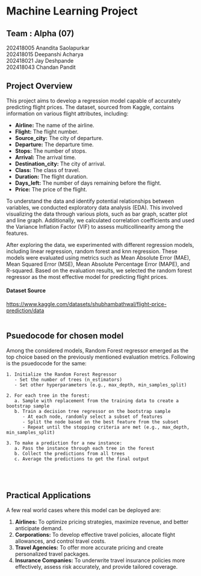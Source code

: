 # Machine Learning Project

## Team : Alpha (07)
202418005 Anandita Saolapurkar</br>
202418015 Deepanshi Acharya</br>
202418021 Jay Deshpande</br>
202418043 Chandan Pandit
</br>

## Project Overview
This project aims to develop a regression model capable of accurately predicting flight prices. The dataset, sourced from Kaggle, contains information on various flight attributes, including:

- **Airline:** The name of the airline.
- **Flight:** The flight number.
- **Source_city:** The city of departure.
- **Departure:** The departure time.
- **Stops:** The number of stops.
- **Arrival:** The arrival time.
- **Destination_city:** The city of arrival.
- **Class:** The class of travel.
- **Duration:** The flight duration.
- **Days_left:** The number of days remaining before the flight.
- **Price:** The price of the flight.

To understand the data and identify potential relationships between variables, we conducted exploratory data analysis (EDA). This involved visualizing the data through various plots, such as bar graph, scatter plot and line graph. Additionally, we calculated correlation coefficients and used the Variance Inflation Factor (VIF) to assess multicollinearity among the features.

After exploring the data, we experimented with different regression models, including linear regression, random forest and knn regression. These models were evaluated using metrics such as Mean Absolute Error (MAE), Mean Squared Error (MSE), Mean Absolute Percentage Error (MAPE), and R-squared. Based on the evaluation results, we selected the random forest regressor as the most effective model for predicting flight prices.

#### Dataset Source
https://www.kaggle.com/datasets/shubhambathwal/flight-price-prediction/data 
</br></br>

## Psuedocode for chosen model
Among the considered models, Random Forest regressor emerged as the top choice based on the previously mentioned evaluation metrics. Following is the psuedocode for the same:

```
1. Initialize the Random Forest Regressor
   - Set the number of trees (n_estimators)
   - Set other hyperparameters (e.g., max_depth, min_samples_split)

2. For each tree in the forest:
   a. Sample with replacement from the training data to create a bootstrap sample
   b. Train a decision tree regressor on the bootstrap sample
      - At each node, randomly select a subset of features
      - Split the node based on the best feature from the subset
      - Repeat until the stopping criteria are met (e.g., max_depth, min_samples_split)

3. To make a prediction for a new instance:
   a. Pass the instance through each tree in the forest
   b. Collect the predictions from all trees
   c. Average the predictions to get the final output
```

</br></br>
## Practical Applications
A few real world cases where this model can be deployed are:</br>

1. **Airlines:** To optimize pricing strategies, maximize revenue, and better anticipate demand.
2. **Corporations:** To develop effective travel policies, allocate flight allowances, and control travel costs.
3. **Travel Agencies:** To offer more accurate pricing and create personalized travel packages.
4. **Insurance Companies:** To underwrite travel insurance policies more effectively, assess risk accurately, and provide tailored coverage.
